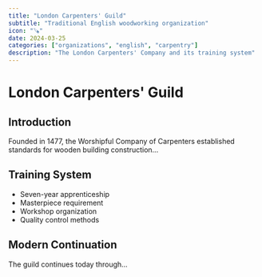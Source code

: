 ```yaml
---
title: "London Carpenters' Guild"
subtitle: "Traditional English woodworking organization"
icon: "🪚"
date: 2024-03-25
categories: ["organizations", "english", "carpentry"]
description: "The London Carpenters' Company and its training system"
---
```


# London Carpenters' Guild

## Introduction

Founded in 1477, the Worshipful Company of Carpenters established standards for wooden building construction...

## Training System
- Seven-year apprenticeship
- Masterpiece requirement
- Workshop organization
- Quality control methods

## Modern Continuation
The guild continues today through... 
